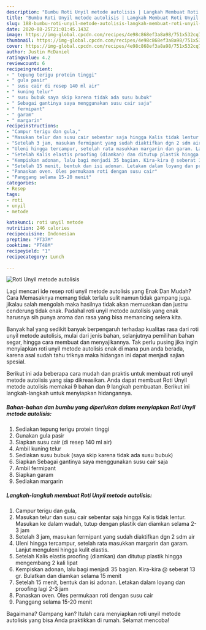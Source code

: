 ```yaml
---
description: "Bumbu Roti Unyil metode autolisis | Langkah Membuat Roti Unyil metode autolisis Yang Sedap"
title: "Bumbu Roti Unyil metode autolisis | Langkah Membuat Roti Unyil metode autolisis Yang Sedap"
slug: 188-bumbu-roti-unyil-metode-autolisis-langkah-membuat-roti-unyil-metode-autolisis-yang-sedap
date: 2020-08-25T21:01:45.143Z
image: https://img-global.cpcdn.com/recipes/4e98c868ef3a8a98/751x532cq70/roti-unyil-metode-autolisis-foto-resep-utama.jpg
thumbnail: https://img-global.cpcdn.com/recipes/4e98c868ef3a8a98/751x532cq70/roti-unyil-metode-autolisis-foto-resep-utama.jpg
cover: https://img-global.cpcdn.com/recipes/4e98c868ef3a8a98/751x532cq70/roti-unyil-metode-autolisis-foto-resep-utama.jpg
author: Justin McDaniel
ratingvalue: 4.2
reviewcount: 6
recipeingredient:
- " tepung terigu protein tinggi"
- " gula pasir"
- " susu cair di resep 140 ml air"
- " kuning telur"
- " susu bubuk saya skip karena tidak ada susu bubuk"
- " Sebagai gantinya saya menggunakan susu cair saja"
- " fermipant"
- " garam"
- " margarin"
recipeinstructions:
- "Campur terigu dan gula,"
- "Masukan telur dan susu cair sebentar saja hingga Kalis tidak lentur. Masukan ke dalam wadah, tutup dengan plastik dan diamkan selama 2-3 jam"
- "Setelah 3 jam, masukan fermipant yang sudah diaktifkan dgn 2 sdm air"
- "Uleni hingga tercampur, setelah rata masukkan margarin dan garam. Lanjut menguleni hingga kulit elastis."
- "Setelah Kalis elastis proofing (diamkan) dan ditutup plastik hingga mengembang 2 kali lipat"
- "Kempiskan adonan, lalu bagi menjadi 35 bagian. Kira-kira @ seberat 13 gr. Bulatkan dan diamkan selama 15 menit"
- "Setelah 15 menit, bentuk dan isi adonan. Letakan dalam loyang dan proofing lagi 2-3 jam"
- "Panaskan oven. Oles permukaan roti dengan susu cair"
- "Panggang selama 15-20 menit"
categories:
- Resep
tags:
- roti
- unyil
- metode

katakunci: roti unyil metode 
nutrition: 246 calories
recipecuisine: Indonesian
preptime: "PT37M"
cooktime: "PT48M"
recipeyield: "1"
recipecategory: Lunch

---
```



![Roti Unyil metode autolisis](https://img-global.cpcdn.com/recipes/4e98c868ef3a8a98/751x532cq70/roti-unyil-metode-autolisis-foto-resep-utama.jpg)

Lagi mencari ide resep roti unyil metode autolisis yang Enak Dan Mudah? Cara Memasaknya memang tidak terlalu sulit namun tidak gampang juga. jikalau salah mengolah maka hasilnya tidak akan memuaskan dan justru cenderung tidak enak. Padahal roti unyil metode autolisis yang enak harusnya sih punya aroma dan rasa yang bisa memancing selera kita.

Banyak hal yang sedikit banyak berpengaruh terhadap kualitas rasa dari roti unyil metode autolisis, mulai dari jenis bahan, selanjutnya pemilihan bahan segar, hingga cara membuat dan menyajikannya. Tak perlu pusing jika ingin menyiapkan roti unyil metode autolisis enak di mana pun anda berada, karena asal sudah tahu triknya maka hidangan ini dapat menjadi sajian spesial.




Berikut ini ada beberapa cara mudah dan praktis untuk membuat roti unyil metode autolisis yang siap dikreasikan. Anda dapat membuat Roti Unyil metode autolisis memakai 9 bahan dan 9 langkah pembuatan. Berikut ini langkah-langkah untuk menyiapkan hidangannya.

<!--inarticleads1-->

##### Bahan-bahan dan bumbu yang diperlukan dalam menyiapkan Roti Unyil metode autolisis:

1. Sediakan  tepung terigu protein tinggi
1. Gunakan  gula pasir
1. Siapkan  susu cair (di resep 140 ml air)
1. Ambil  kuning telur
1. Sediakan  susu bubuk (saya skip karena tidak ada susu bubuk)
1. Siapkan  Sebagai gantinya saya menggunakan susu cair saja
1. Ambil  fermipant
1. Siapkan  garam
1. Sediakan  margarin




<!--inarticleads2-->

##### Langkah-langkah membuat Roti Unyil metode autolisis:

1. Campur terigu dan gula,
1. Masukan telur dan susu cair sebentar saja hingga Kalis tidak lentur. Masukan ke dalam wadah, tutup dengan plastik dan diamkan selama 2-3 jam
1. Setelah 3 jam, masukan fermipant yang sudah diaktifkan dgn 2 sdm air
1. Uleni hingga tercampur, setelah rata masukkan margarin dan garam. Lanjut menguleni hingga kulit elastis.
1. Setelah Kalis elastis proofing (diamkan) dan ditutup plastik hingga mengembang 2 kali lipat
1. Kempiskan adonan, lalu bagi menjadi 35 bagian. Kira-kira @ seberat 13 gr. Bulatkan dan diamkan selama 15 menit
1. Setelah 15 menit, bentuk dan isi adonan. Letakan dalam loyang dan proofing lagi 2-3 jam
1. Panaskan oven. Oles permukaan roti dengan susu cair
1. Panggang selama 15-20 menit




Bagaimana? Gampang kan? Itulah cara menyiapkan roti unyil metode autolisis yang bisa Anda praktikkan di rumah. Selamat mencoba!
